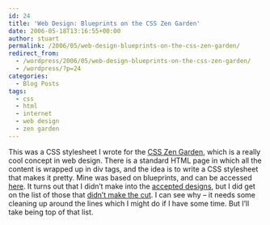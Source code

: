 ```yaml
---
id: 24
title: 'Web Design: Blueprints on the CSS Zen Garden'
date: 2006-05-18T13:16:55+00:00
author: stuart
permalink: /2006/05/web-design-blueprints-on-the-css-zen-garden/
redirect_from:
  - /wordpress/2006/05/web-design-blueprints-on-the-css-zen-garden/
  - /wordpress/?p=24
categories:
  - Blog Posts
tags:
  - css
  - html
  - internet
  - web design
  - zen garden
---
```

This was a CSS stylesheet I wrote for the [CSS Zen Garden](http://www.csszengarden.com/), which is a really cool concept in web design. There is a standard HTML page in which all the content is wrapped up in div tags, and the idea is to write a CSS stylesheet that makes it pretty. Mine was based on blueprints, and can be accessed [here](http://www.csszengarden.com/?cssfile=http://stuartgeiger.com/blueprints/style.css). It turns out that I didn&#8217;t make into the [accepted designs](http://www.mezzoblue.com/zengarden/alldesigns/), but I did get on the list of those that [didn&#8217;t make the cut](http://www.mezzoblue.com/zengarden/alldesigns/others/). I can see why &#8211; it needs some cleaning up around the lines which I might do if I have some time. But I&#8217;ll take being top of that list.